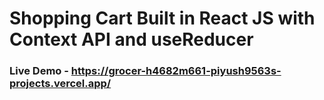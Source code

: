 # Shopping Cart Built in React JS with Context API and useReducer

### Live Demo - https://grocer-h4682m661-piyush9563s-projects.vercel.app/

